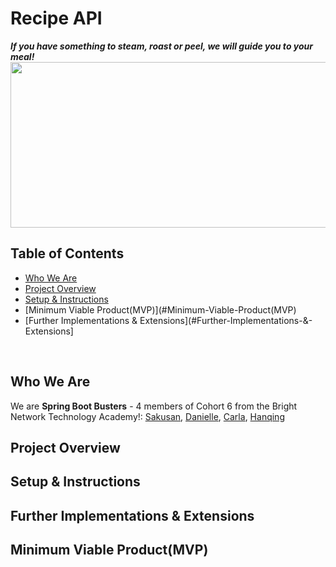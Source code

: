 # Recipe API
***If you have something to steam, roast or peel, we will guide you to your meal!***
<img src="https://static.vecteezy.com/system/resources/previews/006/412/982/non_2x/english-breakfast-fried-eggs-with-bacon-in-a-cast-iron-skillet-vector.jpg" width="750" height="265"/>

## Table of Contents
- [Who We Are](#who-we-are)
- [Project Overview](#project-overview)
- [Setup & Instructions](#setup-&-instructions)
- [Minimum Viable Product(MVP)](#Minimum-Viable-Product(MVP)
- [Further Implementations & Extensions](#Further-Implementations-&-Extensions]

<br>

## Who We Are
We are **Spring Boot Busters** - 4 members of Cohort 6 from the Bright Network Technology Academy!: [Sakusan](https://github.com/sakusanpuwan), [Danielle](https://github.com/DaniK178), [Carla](https://github.com/Carla022), [Hanqing](https://github.com/hanqing2001)

## Project Overview

## Setup & Instructions

## Further Implementations & Extensions

## Minimum Viable Product(MVP)
